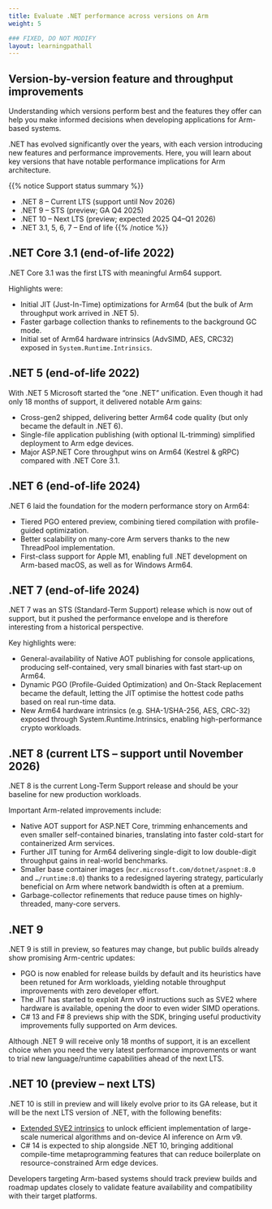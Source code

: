 ```yaml
---
title: Evaluate .NET performance across versions on Arm
weight: 5

### FIXED, DO NOT MODIFY
layout: learningpathall
---
```


## Version-by-version feature and throughput improvements

Understanding which versions perform best and the features they offer can help you make informed decisions when developing applications for Arm-based systems.

.NET has evolved significantly over the years, with each version introducing new features and performance improvements. Here, you will learn about key versions that have notable performance implications for Arm architecture.

{{% notice Support status summary %}}

- .NET 8 – Current LTS (support until Nov 2026)
- .NET 9 – STS (preview; GA Q4 2025)
- .NET 10 – Next LTS (preview; expected 2025 Q4–Q1 2026)
- .NET 3.1, 5, 6, 7 – End of life
{{% /notice %}}


## .NET Core 3.1 (end-of-life 2022)

.NET Core 3.1 was the first LTS with meaningful Arm64 support. 

Highlights were:

- Initial JIT (Just-In-Time) optimizations for Arm64 (but the bulk of Arm throughput work arrived in .NET 5).
- Faster garbage collection thanks to refinements to the background GC mode.
- Initial set of Arm64 hardware intrinsics (AdvSIMD, AES, CRC32) exposed in `System.Runtime.Intrinsics`.

## .NET 5 (end-of-life 2022)

With .NET 5 Microsoft started the “one .NET” unification. Even though it had only 18 months of support, it delivered notable Arm gains:

- Cross-gen2 shipped, delivering better Arm64 code quality (but only became the default in .NET 6).
- Single-file application publishing (with optional IL-trimming) simplified deployment to Arm edge devices.
- Major ASP.NET Core throughput wins on Arm64 (Kestrel & gRPC) compared with .NET Core 3.1.

## .NET 6 (end-of-life 2024)

.NET 6 laid the foundation for the modern performance story on Arm64:

- Tiered PGO entered preview, combining tiered compilation with profile-guided optimization.
- Better scalability on many-core Arm servers thanks to the new ThreadPool implementation.
- First-class support for Apple M1, enabling full .NET development on Arm-based macOS, as well as for Windows Arm64.


## .NET 7 (end-of-life 2024)

.NET 7 was an STS (Standard-Term Support) release which is now out of support, but it pushed the performance envelope and is therefore interesting from a historical perspective. 

Key highlights were:

- General-availability of Native AOT publishing for console applications, producing self-contained, very small binaries with fast start-up on Arm64.
- Dynamic PGO (Profile-Guided Optimization) and On-Stack Replacement became the default, letting the JIT optimise the hottest code paths based on real run-time data.
- New Arm64 hardware intrinsics (e.g. SHA-1/SHA-256, AES, CRC-32) exposed through System.Runtime.Intrinsics, enabling high-performance crypto workloads.

## .NET 8 (current LTS – support until November 2026)

.NET 8 is the current Long-Term Support release and should be your baseline for new production workloads. 

Important Arm-related improvements include:

- Native AOT support for ASP.NET Core, trimming enhancements and even smaller self-contained binaries, translating into faster cold-start for containerized Arm services.
- Further JIT tuning for Arm64 delivering single-digit to low double-digit throughput gains in real-world benchmarks.
- Smaller base container images (`mcr.microsoft.com/dotnet/aspnet:8.0` and `…/runtime:8.0`) thanks to a redesigned layering strategy, particularly beneficial on Arm where network bandwidth is often at a premium.
- Garbage-collector refinements that reduce pause times on highly-threaded, many-core servers.

## .NET 9

.NET 9 is still in preview, so features may change, but public builds already show promising Arm-centric updates:

- PGO is now enabled for release builds by default and its heuristics have been retuned for Arm workloads, yielding notable throughput improvements with zero developer effort.
- The JIT has started to exploit Arm v9 instructions such as SVE2 where hardware is available, opening the door to even wider SIMD operations.
- C# 13 and F# 8 previews ship with the SDK, bringing useful productivity improvements fully supported on Arm devices.

Although .NET 9 will receive only 18 months of support, it is an excellent choice when you need the very latest performance improvements or want to trial new language/runtime capabilities ahead of the next LTS.

## .NET 10 (preview – next LTS)

.NET 10 is still in preview and will likely evolve prior to its GA release, but it will be the next LTS version of .NET, with the following benefits:

- [Extended SVE2 intrinsics](https://github.com/dotnet/runtime/issues/109652) to unlock efficient implementation of large-scale numerical algorithms and on-device AI inference on Arm v9.
- C# 14 is expected to ship alongside .NET 10, bringing additional compile-time metaprogramming features that can reduce boilerplate on resource-constrained Arm edge devices.

Developers targeting Arm-based systems should track preview builds and roadmap updates closely to validate feature availability and compatibility with their target platforms.

